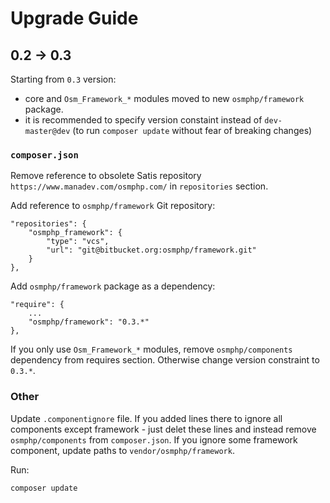 # Upgrade Guide #

## 0.2 -> 0.3 ##

Starting from `0.3` version:

* core and `Osm_Framework_*` modules moved to new `osmphp/framework` package.
* it is recommended to specify version constaint instead of `dev-master@dev` (to run `composer update` without fear of breaking changes) 

### `composer.json` ###

Remove reference to obsolete Satis repository `https://www.manadev.com/osmphp.com/` in `repositories` section.

Add reference to `osmphp/framework` Git repository:

    "repositories": {
        "osmphp_framework": {
            "type": "vcs",
            "url": "git@bitbucket.org:osmphp/framework.git"
        }
    },

Add `osmphp/framework` package as a dependency:

    "require": {
        ...
        "osmphp/framework": "0.3.*"
    },

If you only use `Osm_Framework_*` modules, remove `osmphp/components` dependency from requires section. Otherwise change version constraint to `0.3.*`. 

### Other ###

Update `.componentignore` file. If you added lines there to ignore all components except framework - just delet these lines and instead remove `osmphp/components` from `composer.json`. If you ignore some framework component, update paths to `vendor/osmphp/framework`.

Run:

    composer update 

 
 
    

